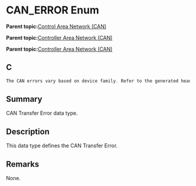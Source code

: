 # CAN\_ERROR Enum

**Parent topic:**[Control Area Network \(CAN\)](GUID-B5AC476B-B06A-4C89-AB15-1BB515862877.md)

**Parent topic:**[Controller Area Network \(CAN\)](GUID-87A954BC-99B5-448D-BC6D-4C2250A9B58E.md)

**Parent topic:**[Controller Area Network \(CAN\)](GUID-F5B9ED1E-1BBD-4120-8CF5-C3104BED03CA.md)

## C

```c
The CAN errors vary based on device family. Refer to the generated header file for the actual error types and values.
```

## Summary

CAN Transfer Error data type.

## Description

This data type defines the CAN Transfer Error.

## Remarks

None.

